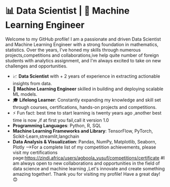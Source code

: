 # 📊 Data Scientist | 🤖 Machine Learning Engineer
Welcome to my GitHub profile! I am a passionate and driven Data Scientist and Machine Learning Engineer with a strong foundation in mathematics, statistics. Over the years, I've honed my skills through numerous projects,competitions and collaborations,ive help quite number of foreign students with analytics assignment, and I'm always excited to take on new challenges and opportunities.
- 📈 **Data Scientist** with + 2 years  of experience in extracting actionable insights from data.
- 🤖 **Machine Learning Engineer** skilled in building and deploying scalable ML models.
- 🎓 **Lifelong Learner**: Constantly expanding my knowledge and skill set through courses, certifications,  hands-on projects and competitions.
- ⚡ Fun fact: best time  to start learning is twenty years ago ,another best time is now ,if at first you fail,call it version 1.0
- **Programming Languages**: Python, R, SQL
- **Machine Learning Frameworks and Library**: TensorFlow, PyTorch, Scikit-Learn,streamlit,langchain
- **Data Analysis & Visualization**: Pandas, NumPy, Matplotlib, Seaborn, Plotly
-->For a complete list of my competition achievements, please visit my certifications page:https://zindi.africa/users/agboola_yusuf/competitions/certificate
#I am always open to new collaborations and opportunities in the field of data science and machine learning ,Let's innovate and create something amazing together!.
Thank you for visiting my profile! Have a great day! 😊
